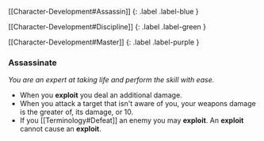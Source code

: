 
[[Character-Development#Assassin]]
{: .label .label-blue }

[[Character-Development#Discipline]]
{: .label .label-green }

[[Character-Development#Master]]
{: .label .label-purple }
### Assassinate
*You are an expert at taking life and perform the skill with ease.*
* When you **exploit** you deal an additional damage.
* When you attack a target that isn't aware of you, your weapons damage is the greater of, its damage, or 10. 
* If you [[Terminology#Defeat]] an enemy you may **exploit**. An **exploit** cannot cause an **exploit**.